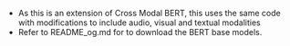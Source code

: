 -	As this is an extension of Cross Modal BERT, this uses the same code with modifications to include audio, visual and textual modalities
-	Refer to README_og.md for to download the BERT base models.
